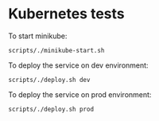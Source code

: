 # Kubernetes tests

To start minikube:

    scripts/./minikube-start.sh

To deploy the service on dev environment:

    scripts/./deploy.sh dev

To deploy the service on prod environment:

    scripts/./deploy.sh prod
